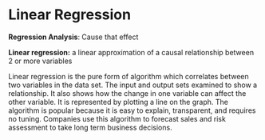 # Linear Regression


**Regression Analysis**: Cause that effect

**Linear regression:** a linear approximation of a causal relationship between 2 or more variables

Linear regression is the pure form of algorithm which correlates between two variables in the data set. The input and output sets examined to show a relationship. It also shows how the change in one variable can affect the other variable. It is represented by plotting a line on the graph. The algorithm is popular because it is easy to explain, transparent, and requires no tuning. Companies use this algorithm to forecast sales and risk assessment to take long term business decisions.
